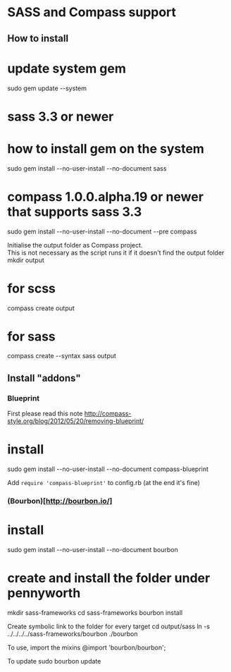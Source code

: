# SASS and Compass support

## How to install
  # update system gem
  sudo gem update --system
  # sass 3.3 or newer
  # how to install gem on the system
  sudo gem install --no-user-install --no-document sass
  # compass 1.0.0.alpha.19 or newer that supports sass 3.3
  sudo gem install --no-user-install --no-document --pre compass

Initialise the output folder as Compass project.  
This is not necessary as the script runs it if it doesn't find the output folder
  mkdir output
  # for scss
  compass create output
  # for sass
  compass create --syntax sass output

## Install "addons"

### Blueprint

First please read this note http://compass-style.org/blog/2012/05/20/removing-blueprint/

  # install
  sudo gem install --no-user-install --no-document compass-blueprint

Add `require 'compass-blueprint'` to config.rb (at the end it's fine)


### (Bourbon)[http://bourbon.io/]

  # install
  sudo gem install --no-user-install --no-document bourbon
  # create and install the folder under pennyworth
  mkdir sass-frameworks
  cd sass-frameworks
  bourbon install

Create symbolic link to the folder for every target
  cd output/sass
  ln -s ../../../../sass-frameworks/bourbon ./bourbon

To use, import the mixins
  @import 'bourbon/bourbon';

To update
  sudo bourbon update
